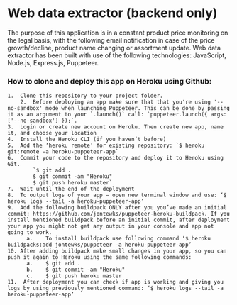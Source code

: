 # Web data extractor (backend only)
The purpose of this application is in a constant product price monitoring on the legal basis, with the following email notification in case of the price growth/decline, product name changing or assortment update. Web data extractor has been built with use of the following technologies: JavaScript, Node.js, Express.js, Puppeteer.  

### How to clone and deploy this app on Heroku using Github:
    1.	Clone this repository to your project folder.
        2.	Before deploying an app make sure that that you're using '--no-sandbox' mode when launching Puppeteer. This can be done by passing it as an argument to your `.launch()` call: `puppeteer.launch({ args: ['--no-sandbox'] });`.
    3.	Login or create new account on Heroku. Then create new app, name it, and choose your location
    4.	Install the Heroku CLI (if you haven’t before)
    5.	Add the ‘heroku remote’ for existing repository: `$ heroku git:remote -a heroku-puppeteer-app`
    6.	Commit your code to the repository and deploy it to Heroku using Git.
          	`$ git add .
          	$ git commit -am "Heroku"
          	$ git push heroku master`
    7.	Wait until the end of the deployment
    8.	To output logs of your app – open new terminal window and use: ‘$ heroku logs --tail -a heroku-puppeteer-app’
    9.	Add the following buildpack ONLY after you you’ve made an initial commit: https://github.com/jontewks/puppeteer-heroku-buildpack. If you install mentioned buildpack before an initial commit, after deployment your app you might not get any output in your console and app not going to work.
          a.	To install buildpack use following command ‘$ heroku buildpacks:add jontewks/puppeteer -a heroku-puppeteer-app’
    10.	After adding buildpack make small changes in your app, so you can push it again to Heroku using the same following commands:
          a.	$ git add .
          b.	$ git commit -am "Heroku"
          c.	$ git push heroku master
    11.	 After deployment you can check if app is working and giving you logs by using previously mentioned command: ‘$ heroku logs --tail -a heroku-puppeteer-app’
